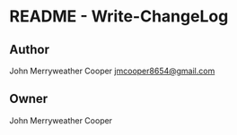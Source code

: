 # README - Write-ChangeLog

## Author

John Merryweather Cooper <jmcooper8654@gmail.com>

## Owner

John Merryweather Cooper
